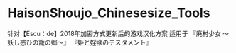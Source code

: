 # HaisonShoujo_Chinesesize_Tools
针对【Escu：de】2018年加密方式更新后的游戏汉化方案
适用于
『廃村少女 ～妖し惑ひの籠の郷～』
『姫と婬欲のテスタメント』
